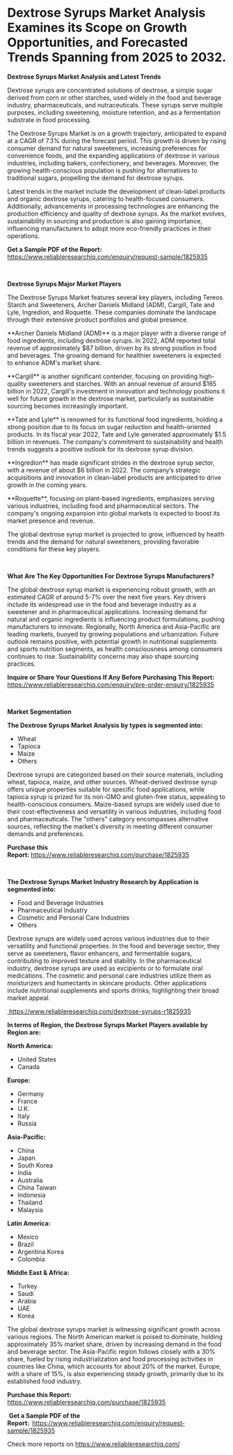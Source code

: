 <p><h1>Dextrose Syrups Market Analysis Examines its Scope on Growth Opportunities, and Forecasted Trends Spanning from 2025 to 2032.</h1></p><p><strong>Dextrose Syrups Market Analysis and Latest Trends</strong></p>
<p><p>Dextrose syrups are concentrated solutions of dextrose, a simple sugar derived from corn or other starches, used widely in the food and beverage industry, pharmaceuticals, and nutraceuticals. These syrups serve multiple purposes, including sweetening, moisture retention, and as a fermentation substrate in food processing. </p><p>The Dextrose Syrups Market is on a growth trajectory, anticipated to expand at a CAGR of 7.3% during the forecast period. This growth is driven by rising consumer demand for natural sweeteners, increasing preferences for convenience foods, and the expanding applications of dextrose in various industries, including bakers, confectionery, and beverages. Moreover, the growing health-conscious population is pushing for alternatives to traditional sugars, propelling the demand for dextrose syrups.</p><p>Latest trends in the market include the development of clean-label products and organic dextrose syrups, catering to health-focused consumers. Additionally, advancements in processing technologies are enhancing the production efficiency and quality of dextrose syrups. As the market evolves, sustainability in sourcing and production is also gaining importance, influencing manufacturers to adopt more eco-friendly practices in their operations.</p></p>
<p><strong>Get a Sample PDF of the Report:&nbsp;</strong> <a href="https://www.reliableresearchiq.com/enquiry/request-sample/1825935?utm_campaign=2122&utm_medium=2&utm_source=Github&utm_content=ia&utm_term=15022025&utm_id=dextrose-syrups">https://www.reliableresearchiq.com/enquiry/request-sample/1825935</a></p>
<p>&nbsp;</p>
<p><strong>Dextrose Syrups Major Market Players</strong></p>
<p><p>The Dextrose Syrups Market features several key players, including Tereos Starch and Sweeteners, Archer Daniels Midland (ADM), Cargill, Tate and Lyle, Ingredion, and Roquette. These companies dominate the landscape through their extensive product portfolios and global presence.</p><p>**Archer Daniels Midland (ADM)** is a major player with a diverse range of food ingredients, including dextrose syrups. In 2022, ADM reported total revenue of approximately $87 billion, driven by its strong position in food and beverages. The growing demand for healthier sweeteners is expected to enhance ADM's market share.</p><p>**Cargill** is another significant contender, focusing on providing high-quality sweeteners and starches. With an annual revenue of around $165 billion in 2022, Cargill's investment in innovation and technology positions it well for future growth in the dextrose market, particularly as sustainable sourcing becomes increasingly important.</p><p>**Tate and Lyle** is renowned for its functional food ingredients, holding a strong position due to its focus on sugar reduction and health-oriented products. In its fiscal year 2022, Tate and Lyle generated approximately $1.5 billion in revenues. The company's commitment to sustainability and health trends suggests a positive outlook for its dextrose syrup division.</p><p>**Ingredion** has made significant strides in the dextrose syrup sector, with a revenue of about $6 billion in 2022. The company’s strategic acquisitions and innovation in clean-label products are anticipated to drive growth in the coming years.</p><p>**Roquette**, focusing on plant-based ingredients, emphasizes serving various industries, including food and pharmaceutical sectors. The company's ongoing expansion into global markets is expected to boost its market presence and revenue.</p><p>The global dextrose syrup market is projected to grow, influenced by health trends and the demand for natural sweeteners, providing favorable conditions for these key players.</p></p>
<p>&nbsp;</p>
<p><strong>What Are The Key Opportunities For Dextrose Syrups Manufacturers?</strong></p>
<p><p>The global dextrose syrup market is experiencing robust growth, with an estimated CAGR of around 5-7% over the next five years. Key drivers include its widespread use in the food and beverage industry as a sweetener and in pharmaceutical applications. Increasing demand for natural and organic ingredients is influencing product formulations, pushing manufacturers to innovate. Regionally, North America and Asia-Pacific are leading markets, buoyed by growing populations and urbanization. Future outlook remains positive, with potential growth in nutritional supplements and sports nutrition segments, as health consciousness among consumers continues to rise. Sustainability concerns may also shape sourcing practices.</p></p>
<p><strong>Inquire or Share Your Questions If Any Before Purchasing This Report:</strong> <a href="https://www.reliableresearchiq.com/enquiry/pre-order-enquiry/1825935?utm_campaign=2122&utm_medium=2&utm_source=Github&utm_content=ia&utm_term=15022025&utm_id=dextrose-syrups">https://www.reliableresearchiq.com/enquiry/pre-order-enquiry/1825935</a></p>
<p>&nbsp;</p>
<p><strong>Market Segmentation</strong></p>
<p><strong>The Dextrose Syrups Market Analysis by types is segmented into:</strong></p>
<p><ul><li>Wheat</li><li>Tapioca</li><li>Maize</li><li>Others</li></ul></p>
<p><p>Dextrose syrups are categorized based on their source materials, including wheat, tapioca, maize, and other sources. Wheat-derived dextrose syrup offers unique properties suitable for specific food applications, while tapioca syrup is prized for its non-GMO and gluten-free status, appealing to health-conscious consumers. Maize-based syrups are widely used due to their cost-effectiveness and versatility in various industries, including food and pharmaceuticals. The "others" category encompasses alternative sources, reflecting the market's diversity in meeting different consumer demands and preferences.</p></p>
<p><strong>Purchase this Report:&nbsp;</strong><a href="https://www.reliableresearchiq.com/purchase/1825935?utm_campaign=2122&utm_medium=2&utm_source=Github&utm_content=ia&utm_term=15022025&utm_id=dextrose-syrups">https://www.reliableresearchiq.com/purchase/1825935</a></p>
<p>&nbsp;</p>
<p><strong>The Dextrose Syrups Market Industry Research by Application is segmented into:</strong></p>
<p><ul><li>Food and Beverage Industries</li><li>Pharmaceutical Industry</li><li>Cosmetic and Personal Care Industries</li><li>Others</li></ul></p>
<p><p>Dextrose syrups are widely used across various industries due to their versatility and functional properties. In the food and beverage sector, they serve as sweeteners, flavor enhancers, and fermentable sugars, contributing to improved texture and stability. In the pharmaceutical industry, dextrose syrups are used as excipients or to formulate oral medications. The cosmetic and personal care industries utilize them as moisturizers and humectants in skincare products. Other applications include nutritional supplements and sports drinks, highlighting their broad market appeal.</p></p>
<p><a href="https://www.reliableresearchiq.com/dextrose-syrups-r1825935?utm_campaign=2122&utm_medium=2&utm_source=Github&utm_content=ia&utm_term=15022025&utm_id=dextrose-syrups">&nbsp;https://www.reliableresearchiq.com/dextrose-syrups-r1825935</a></p>
<p><strong>In terms of Region, the Dextrose Syrups Market Players available by Region are:</strong></p>
<p>
    <p> <strong> North America: </strong>
        <ul>
            <li>United States</li>
            <li>Canada</li>
        </ul>
        </p> 
    <p> <strong> Europe: </strong>
        <ul>
            <li>Germany</li>
            <li>France</li>
            <li>U.K.</li>
            <li>Italy</li>
            <li>Russia</li>
        </ul>
        </p> 
    <p> <strong> Asia-Pacific: </strong>
        <ul>
            <li>China</li>
            <li>Japan</li>
            <li>South Korea</li>
            <li>India</li>
            <li>Australia</li>
            <li>China Taiwan</li>
            <li>Indonesia</li>
            <li>Thailand</li>
            <li>Malaysia</li>
        </ul>
        </p> 
    <p> <strong> Latin America: </strong>
        <ul>
            <li>Mexico</li>
            <li>Brazil</li>
            <li>Argentina Korea</li>
            <li>Colombia</li>
        </ul>
        </p> 
    <p> <strong> Middle East & Africa: </strong>
        <ul>
            <li>Turkey</li>
            <li>Saudi</li>
            <li>Arabia</li>
            <li>UAE</li>
            <li>Korea</li>
        </ul>
    </p>
    </p>
<p><p>The global dextrose syrups market is witnessing significant growth across various regions. The North American market is poised to dominate, holding approximately 35% market share, driven by increasing demand in the food and beverage sector. The Asia-Pacific region follows closely with a 30% share, fueled by rising industrialization and food processing activities in countries like China, which accounts for about 20% of the market. Europe, with a share of 15%, is also experiencing steady growth, primarily due to its established food industry.</p></p>
<p><strong>Purchase this Report: </strong><a href="https://www.reliableresearchiq.com/purchase/1825935?utm_campaign=2122&utm_medium=2&utm_source=Github&utm_content=ia&utm_term=15022025&utm_id=dextrose-syrups">https://www.reliableresearchiq.com/purchase/1825935</a></p>
<p>&nbsp;<strong>Get a Sample PDF of the Report:&nbsp;&nbsp;</strong><a href="https://www.reliableresearchiq.com/enquiry/request-sample/1825935?utm_campaign=2122&utm_medium=2&utm_source=Github&utm_content=ia&utm_term=15022025&utm_id=dextrose-syrups">https://www.reliableresearchiq.com/enquiry/request-sample/1825935</a></p>
<p><strong></strong></p>
<p>Check more reports on <a href="https://www.reliableresearchiq.com/?utm_campaign=2122&utm_medium=2&utm_source=Github&utm_content=ia&utm_term=15022025&utm_id=dextrose-syrups">https://www.reliableresearchiq.com/</a></p>